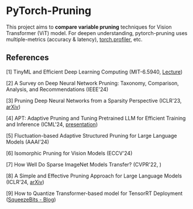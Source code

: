 # PyTorch-Pruning

This project aims to **compare variable pruning** techniques for Vision Transformer (ViT) model. For deepen understanding, pytorch-pruning uses multiple-metrics (accuracy & latency), [torch.profiler](https://docs.pytorch.org/tutorials/recipes/recipes/profiler_recipe.html), etc.

## References

[1] TinyML and Efficient Deep Learning Computing (MIT-6.5940, [Lecture](https://hanlab.mit.edu/courses/2024-fall-65940))

[2] A Survey on Deep Neural Network Pruning: Taxonomy, Comparison, Analysis, and Recommendations (IEEE'24)

[3] Pruning Deep Neural Networks from a Sparsity Perspective (ICLR'23, [arXiv](https://arxiv.org/abs/2302.05601))

[4] APT: Adaptive Pruning and Tuning Pretrained LLM for Efficient Training and Inference (ICML'24, [presentation](https://icml.cc/virtual/2024/oral/35453))

[5] Fluctuation-based Adaptive Structured Pruning for Large Language Models (AAAI'24)

[6] Isomorphic Pruning for Vision Models (ECCV'24)

[7] How Well Do Sparse ImageNet Models Transfer? (CVPR'22, )

[8] A Simple and Effective Pruning Approach for Large Language Models (ICLR'24, [arXiv](https://arxiv.org/abs/2306.11695))

[9] How to Quantize Transformer-based model for TensorRT Deployment ([SqueezeBits - Blog](https://blog.squeezebits.com/how-to-quantize-transformerbased-model-for-tensorrt-deployment-55802))